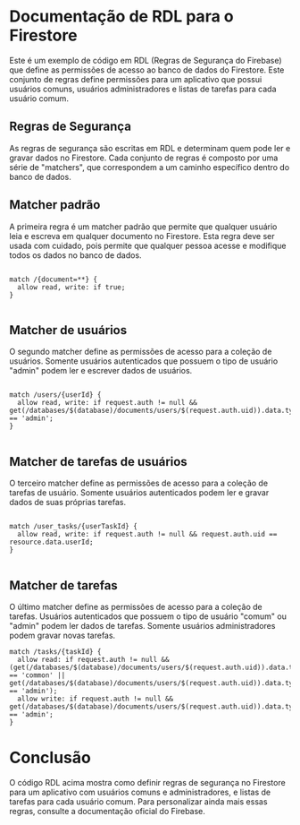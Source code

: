 # Documentação de RDL para o Firestore

Este é um exemplo de código em RDL (Regras de Segurança do Firebase) que define as permissões de acesso ao banco de dados do Firestore. Este conjunto de regras define permissões para um aplicativo que possui usuários comuns, usuários administradores e listas de tarefas para cada usuário comum.

## Regras de Segurança

As regras de segurança são escritas em RDL e determinam quem pode ler e gravar dados no Firestore. Cada conjunto de regras é composto por uma série de "matchers", que correspondem a um caminho específico dentro do banco de dados.

## Matcher padrão

A primeira regra é um matcher padrão que permite que qualquer usuário leia e escreva em qualquer documento no Firestore. Esta regra deve ser usada com cuidado, pois permite que qualquer pessoa acesse e modifique todos os dados no banco de dados.

```

match /{document=**} {
  allow read, write: if true;
}


```

## Matcher de usuários

O segundo matcher define as permissões de acesso para a coleção de usuários. Somente usuários autenticados que possuem o tipo de usuário "admin" podem ler e escrever dados de usuários.

```

match /users/{userId} {
  allow read, write: if request.auth != null && get(/databases/$(database)/documents/users/$(request.auth.uid)).data.type == 'admin';
}


```

## Matcher de tarefas de usuários

O terceiro matcher define as permissões de acesso para a coleção de tarefas de usuário. Somente usuários autenticados podem ler e gravar dados de suas próprias tarefas.

```

match /user_tasks/{userTaskId} {
  allow read, write: if request.auth != null && request.auth.uid == resource.data.userId;
}


```

## Matcher de tarefas

O último matcher define as permissões de acesso para a coleção de tarefas. Usuários autenticados que possuem o tipo de usuário "comum" ou "admin" podem ler dados de tarefas. Somente usuários administradores podem gravar novas tarefas.

```
match /tasks/{taskId} {
  allow read: if request.auth != null && (get(/databases/$(database)/documents/users/$(request.auth.uid)).data.type == 'common' || get(/databases/$(database)/documents/users/$(request.auth.uid)).data.type == 'admin');
  allow write: if request.auth != null && get(/databases/$(database)/documents/users/$(request.auth.uid)).data.type == 'admin';
}

```

# Conclusão

O código RDL acima mostra como definir regras de segurança no Firestore para um aplicativo com usuários comuns e administradores, e listas de tarefas para cada usuário comum. Para personalizar ainda mais essas regras, consulte a documentação oficial do Firebase.
